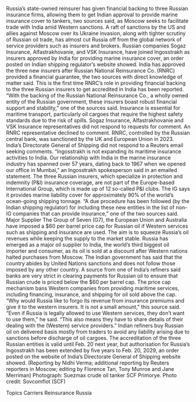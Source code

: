 Russia’s state-owned reinsurer has given financial backing to three Russian insurance firms, allowing them to get Indian approval to provide marine insurance cover to tankers, two sources said, as Moscow seeks to facilitate trade with India amid Western sanctions.
A raft of sanctions by the US and allies against Moscow over its Ukraine invasion, along with tighter scrutiny of Russian oil trade, has almost cut Russia off from the global network of service providers such as insurers and brokers.
Russian companies Sogaz Insurance, Alfastrakhovanie, and VSK Insurance, have joined Ingosstrakh as insurers approved by India for providing marine insurance cover, an order posted on Indian shipping regulator’s website showed.
India has approved the three new insurers after Russian National Reinsurance Co. (RNRC) provided a financial guarantee, the two sources with direct knowledge of matter said.
This is the first time RNRC’s role in providing financial backing to the three Russian insurers to get accredited in India has been reported.
“With the backing of the Russian National Reinsurance Co., a wholly owned entity of the Russian government, these insurers boast robust financial support and stability,” one of the sources said.
Insurance is essential for maritime transport, particularly oil cargoes that require the highest safety standards due to the risk of spills.
Sogaz Insurance, Alfastrakhovanie and VSK Insurance representatives did not respond to requests for comment. An RNRC representative declined to comment.
RNRC, controlled by the Russian central bank, was sanctioned by the UK and European Union in 2023.
India’s Directorate General of Shipping did not respond to a Reuters email seeking comments.
“Ingosstrakh is not expanding its maritime insurance activities to India. Our relationship with India in the marine insurance industry has spanned over 57 years, dating back to 1967 when we opened our office in Mumbai,” an Ingosstrakh spokesperson said in an emailed statement.
The three Russian insurers, which specialize in protection and indemnity (P&I) insurance coverage, are not part of the Europe-based International Group, which is made up of 12 so-called P&I clubs.
The IG says it provides marine liability cover for approximately 90% of the world’s ocean-going shipping tonnage.
“A due procedure has been followed (by the Indian shipping regulator) for including these new entities in the list of non-IG companies that can provide insurance,” one of the two sources said.
Major Supplier
The Group of Seven (G7), the European Union and Australia have imposed a $60 per barrel price cap for Russian oil if Western services such as shipping and insurance are used.
The aim is to squeeze Russia’s oil revenues while keeping the supply to the market stable.
Russia has emerged as a major oil supplier to India, the world’s third biggest oil importer and consumer, as its oil is sold at a discount after Western nations halted purchases from Moscow.
The Indian government has said that the country abides by United Nations sanctions and does not follow those imposed by any other country.
A source from one of India’s refiners said banks are very strict in clearing payments for Russian oil to ensure that Russian crude is priced below the $60 per barrel cap.
The price cap mechanism bans Western companies from providing maritime services, including financing, insurance, and shipping for oil sold above the cap.
“Why would Russia like to forgo its revenue from insurance premiums and give it to the western insurers. It is not a small amount,” this source said.
“Even if Russia is legally allowed to use Western services, they don’t want to use them,” he said.
“This also means they have to share details of their dealing with the (Western) service providers.”
Indian refiners buy Russian oil on delivered basis mostly from traders to avoid any liability arising due to sanctions before discharge of oil cargoes.
The accreditation of the three Russian entities is valid until Feb. 20 next year, but authorisation for Russia’s Ingosstrakh has been extended by five years to Feb. 20, 2029, an order posted on the website of India’s Directorate General of Shipping website showed.
(Reporting by Nidhi Verma; additional reporting by Reuters reporters in Moscow; editing by Florence Tan, Tony Munroe and Jane Merriman)
Photograph: Suezmax crude oil tanker SCF Primorye. Photo credit: Sovcomflot (SCF)

Topics
Carriers
Reinsurance
Russia

